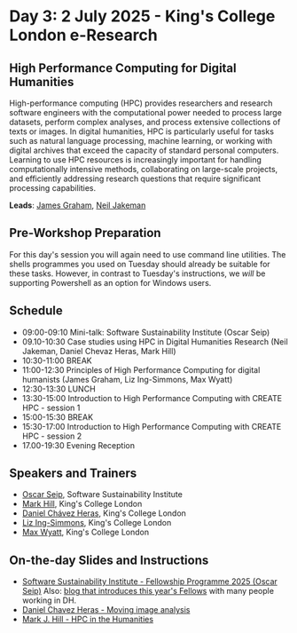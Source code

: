 # Day 3: 2 July 2025 - King's College London e-Research

## High Performance Computing for Digital Humanities

High-performance computing (HPC) provides researchers and research software engineers with the computational power needed to process large datasets, perform complex analyses, and process extensive collections of texts or images. In digital humanities, HPC is particularly useful for tasks such as natural language processing, machine learning, or working with digital archives that exceed the capacity of standard personal computers. Learning to use HPC resources is increasingly important for handling computationally intensive methods, collaborating on large-scale projects, and efficiently addressing research questions that require significant processing capabilities. 

**Leads**: [James Graham](https://www.kcl.ac.uk/people/james-graham), [Neil Jakeman](https://kdl.kcl.ac.uk/about/people/neil-jakeman/)

## Pre-Workshop Preparation

For this day's session you will again need to use command line utilities. The shells programmes you used on Tuesday should already be suitable for these tasks. However, in contrast to Tuesday's instructions, we *will* be supporting Powershell as an option for Windows users.

## Schedule

- 09:00-09:10 Mini-talk: Software Sustainability Institute (Oscar Seip)
- 09.10-10:30 Case studies using HPC in Digital Humanities Research (Neil Jakeman, Daniel Chevaz Heras, Mark Hill)
- 10:30-11:00 BREAK
- 11:00-12:30 Principles of High Performance Computing for digital humanists (James Graham, Liz Ing-Simmons, Max Wyatt)
- 12:30-13:30 LUNCH
- 13:30-15:00 Introduction to High Performance Computing with CREATE HPC - session 1
- 15:00-15:30 BREAK
- 15:30-17:00 Introduction to High Performance Computing with CREATE HPC - session 2
- 17.00-19:30 Evening Reception

## Speakers and Trainers

- [Oscar Seip](https://www.software.ac.uk/our-people/oscar-seip), Software Sustainability Institute
- [Mark Hill](https://www.kcl.ac.uk/people/mark-j.-hill), King's College London
- [Daniel Chávez Heras](https://www.kcl.ac.uk/people/daniel-chavez-heras), King's College London
- [Liz Ing-Simmons](https://www.kcl.ac.uk/people/liz-ing-simmons), King's College London
- [Max Wyatt](https://www.kcl.ac.uk/people/max-wyatt), King's College London

## On-the-day Slides and Instructions

- [Software Sustainability Institute - Fellowship Programme 2025 (Oscar Seip)](https://zenodo.org/records/15789159) Also: [blog that introduces this year's Fellows](https://www.software.ac.uk/news/introducing-2025-fellowship-cohort-insights-and-celebrations) with many people working in DH.
- [Daniel Chavez Heras - Moving image analysis](https://slides.movingpixel.net/rendered/CMIS/#/)
- [Mark J. Hill - HPC in the Humanities](https://github.com/kingsdigitallab/dh-rse-summer-school-2025/blob/main/Day%203/HPC%20in%20the%20Humanities%20-%20RSE%202025.pdf)
